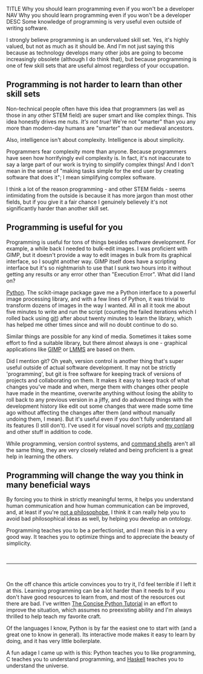 TITLE Why you should learn programming even if you won't be a developer
NAV Why you should learn programming even if you won't be a developer
DESC Some knowledge of programming is very useful even outside of writing software.

I strongly believe programming is an undervalued skill set. Yes, it's highly valued, but not as much as it should be. And I'm not just saying this because as technology develops many other jobs are going to become increasingly obsolete (although I do think that), but because programming is one of few skill sets that are useful almost regardless of your occupation.

## Programming is not harder to learn than other skill sets

Non-technical people often have this idea that programmers (as well as those in any other STEM field) are super smart and like complex things. This idea honestly drives me nuts. *It's not true!* We're not "smarter" than you any more than modern-day humans are "smarter" than our medieval ancestors.

Also, intelligence isn't about complexity. Intelligence is about simplicity.

Programmers fear complexity more than anyone. Because programmers have seen how horrifyingly evil complexity is. In fact, it's not inaccurate to say a large part of our work is trying to simplify complex things! And I don't mean in the sense of "making tasks simple for the end user by creating software that does it"; I mean simplifying complex software.

I think a lot of the reason programming - and other STEM fields - seems intimidating from the outside is because it has more jargon than most other fields, but if you give it a fair chance I genuinely believely it's not significantly harder than another skill set.

## Programming is useful for you

Programming is useful for tons of things besides software development. For example, a while back I needed to bulk-edit images. I was proficient with GIMP, but it doesn't provide a way to edit images in bulk from its graphical interface, so I sought another way. <span class="note">GIMP itself does have a scripting interface but it's so nightmarish to use that I sunk two hours into it without getting any results or any error other than "Execution Error".</span> What did I land on?

[Python](python). The scikit-image package gave me a Python interface to a powerful image processing library, and with a few lines of Python, it was trivial to transform dozens of images in the way I wanted. All in all it took me about five minutes to write and run the script (counting the failed iterations which I rolled back using [git](https://git-scm.com)) after about twenty minutes to learn the library, which has helped me other times since and will no doubt continue to do so.

Similar things are possible for any kind of media. Sometimes it takes some effort to find a suitable library, but there almost always is one - graphical applications like [GIMP](https://gimp.org) or [LMMS](https://lmms.io) are based on them.

Did I mention git? Oh yeah, version control is another thing that's super useful outside of actual software development. It may not be strictly 'programming', but git is free software for keeping track of versions of projects and collaborating on them. It makes it easy to keep track of what changes you've made and when, merge them with changes other people have made in the meantime, overwrite anything without losing the ability to roll back to any previous version in a jiffy, and do advanced things with the development history like edit out some changes that were made some time ago without affecting the changes after them (and without manually undoing them, I mean). But it's useful even if you don't fully understand all its features (I still don't). I've used it for visual novel scripts and [my conlang](/spem/) and other stuff in addition to code.

While programming, version control systems, and [command shells](why_unix) aren't all the same thing, they are very closely related and being proficient is a great help in learning the others.

## Programming will change the way you think in many beneficial ways

By forcing you to think in strictly meaningful terms, it helps you understand human communication and how human communication can be improved, and, at least if you're [not a philosophobe](/argument/philosophy), I think it can really help you to avoid bad philosophical ideas as well, by helping you develop an ontology.

Programming teaches you to be a perfectionist, and I mean this in a very good way. It teaches you to optimize things and to appreciate the beauty of simplicity.

<br>

---

<br>

On the off chance this article convinces you to try it, I'd feel terrible if I left it at this. Learning programming can be a lot harder than it needs to if you don't have good resources to learn from, and most of the resources out there are bad. I've written [The Concise Python Tutorial](pythontut1) in an effort to improve the situation, which assumes no preexisting ability and I'm always thrilled to help teach my favorite craft.

Of the languages I know, Python is by far the easiest one to start with (and a great one to know in general). Its interactive mode makes it easy to learn by doing, and it has very little boilerplate.

A fun adage I came up with is this: Python teaches you to like programming, C teaches you to understand programming, and [Haskell](haskell) teaches you to understand the universe.
